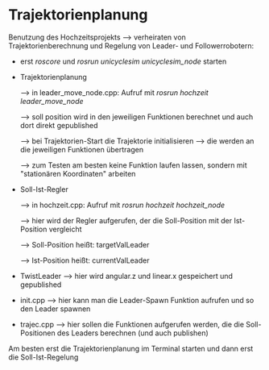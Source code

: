 # Trajektorienplanung

Benutzung des Hochzeitsprojekts --> verheiraten von Trajektorienberechnung und Regelung von Leader- und Followerrobotern:


- erst *roscore* und *rosrun unicyclesim unicyclesim_node* starten


- Trajektorienplanung
	
    --> in leader_move_node.cpp: Aufruf mit *rosrun hochzeit leader_move_node*
	
	--> soll position wird in den jeweiligen Funktionen berechnet und auch dort direkt gepublished
	
    --> bei Trajektorien-Start die Trajektorie initialisieren --> die werden an die jeweiligen Funktionen übertragen
	
    --> zum Testen am besten keine Funktion laufen lassen, sondern mit "stationären Koordinaten" arbeiten
	
	
	
- Soll-Ist-Regler
	
    --> in hochzeit.cpp: Aufruf mit *rosrun hochzeit hochzeit_node*
	
	--> hier wird der Regler aufgerufen, der die Soll-Position mit der Ist-Position vergleicht
	
    --> Soll-Position heißt: targetValLeader
	
    --> Ist-Position heißt: currentValLeader
	




	
- TwistLeader --> hier wird angular.z und linear.x gespeichert und gepublished
- init.cpp --> hier kann man die Leader-Spawn Funktion aufrufen und so den Leader spawnen
- trajec.cpp --> hier sollen die Funktionen aufgerufen werden, die die Soll-Positionen des Leaders berechnen (und auch publishen)
	
	
Am besten erst die Trajektorienplanung im Terminal starten und dann erst die Soll-Ist-Regelung